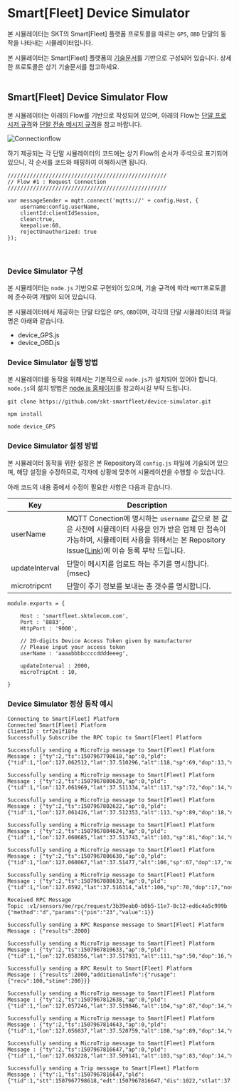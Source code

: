 # Smart[Fleet] Device Simulator

본 시뮬레이터는 SKT의 Smart[Fleet] 플랫폼 프로토콜을 따르는 ``GPS``, ``OBD`` 단말의 동작을 나타내는 시뮬레이터입니다. 

본 시뮬레이터는 Smart[Fleet] 플랫폼의 [기술문서](http://smart-fleet-docs.readthedocs.io/ko/latest/)를 기반으로 구성되어 있습니다. 상세한 프로토콜은 상기 기술문서를 참고하세요.
<br>
<br>
## Smart[Fleet] Device Simulator Flow

본 시뮬레이터는 아래의 Flow를 기반으로 작성되어 있으며, 아래의 Flow는 [단말 프로시저 규격](http://smart-fleet-docs.readthedocs.io/ko/latest/procedure/)와 [단말 전송 메시지 규격](http://smart-fleet-docs.readthedocs.io/ko/latest/message/)을 참고 바랍니다.

![Connectionflow](https://github.com/skt-smartfleet/device-simulator/blob/master/images/flow_1.png)

하기 제공되는 각 단말 시뮬레이터의 코드에는 상기 Flow의 순서가 주석으로 표기되어 있으니, 각 순서를 코드와 매핑하여 이해하시면 됩니다.

```
//////////////////////////////////////////////////
// Flow #1 : Request Connection 
//////////////////////////////////////////////////

var messageSender = mqtt.connect('mqtts://' + config.Host, {
    username:config.userName,
    clientId:clientIdSession,
    clean:true,
    keepalive:60,
    rejectUnauthorized: true
});
```
<br>

### Device Simulator 구성

본 시뮬레이터는 ``node.js`` 기반으로 구현되어 있으며, 기술 규격에 따라 ``MQTT``프로토콜에 준수하여 개발이 되어 있습니다.

본 시뮬레이터에서 제공하는 단말 타입은 ``GPS``, ``OBD``이며, 각각의 단말 시뮬레이터의 파일명은 아래와 같습니다.

* device_GPS.js
* device_OBD.js

### Device Simulator 실행 방법

본 시뮬레이터를 동작을 위해서는 기본적으로 ``node.js``가 설치되어 있어야 합니다. ``node.js``의 섦치 방법은 [node.js 홈페이지](https://nodejs.org)를 참고하시길 부탁 드립니다.

```
git clone https://github.com/skt-smartfleet/device-simulator.git

npm install

node device_GPS
```

### Device Simulator 설정 방법

본 시뮬레이터 동작을 위한 설정은 본 Repository의 ``config.js`` 파일에 기술되어 있으며, 해당 설정을 수정하므로, 각자에 상황에 맞추어 시뮬레이션을 수행할 수 있습니다.

아래 코드의 내용 중에서 수정이 필요한 사항은 다음과 같습니다.

Key                 |  Description                            |
--------------------|-----------------------------------------|
userName            | MQTT Conection에 명시하는 ``username`` 값으로 본 값은 사전에 시뮬레이터 사용을 인가 받은 업체 만 접속이 가능하며, 시뮬레이터 사용을 위해서는 본 Repository Issue([Link](https://github.com/skt-smartfleet/device-simulator/issues))에 이슈 등록 부탁 드립니다.
updateInterval      | 단말이 메시지를 업로드 하는 주기를 명시합니다. (msec)
microtripcnt        | 단말이 주기 정보를 보내는 총 갯수를 명시합니다.



```
module.exports = {

    Host : 'smartfleet.sktelecom.com',
    Port : '8883',
    HttpPort : '9000',

    // 20-digits Device Access Token given by manufacturer
    // Please input your access token
    userName : 'aaaabbbbccccddddeeeg', 

    updateInterval : 2000,
    microTripCnt : 10,

}
```
### Device Simulator 정상 동작 예시

```
Connecting to Smart[Fleet] Platform
Connected Smart[Fleet] Platform
ClientID : trf2e1f18fe
Successfully Subscribe the RPC topic to Smart[Fleet] Platform

Successfully sending a MicroTrip message to Smart[Fleet] Platform
Message : {"ty":2,"ts":1507967798618,"ap":0,"pld":{"tid":1,"lon":127.062512,"lat":37.510296,"alt":118,"sp":69,"dop":13,"nos":4,"clt":1507967798618}}

Successfully sending a MicroTrip message to Smart[Fleet] Platform
Message : {"ty":2,"ts":1507967800620,"ap":0,"pld":{"tid":1,"lon":127.061969,"lat":37.511334,"alt":117,"sp":72,"dop":14,"nos":2,"clt":1507967800620}}

Successfully sending a MicroTrip message to Smart[Fleet] Platform
Message : {"ty":2,"ts":1507967802622,"ap":0,"pld":{"tid":1,"lon":127.061426,"lat":37.512353,"alt":113,"sp":89,"dop":18,"nos":3,"clt":1507967802622}}

Successfully sending a MicroTrip message to Smart[Fleet] Platform
Message : {"ty":2,"ts":1507967804624,"ap":0,"pld":{"tid":1,"lon":127.060685,"lat":37.513743,"alt":103,"sp":81,"dop":14,"nos":2,"clt":1507967804624}}

Successfully sending a MicroTrip message to Smart[Fleet] Platform
Message : {"ty":2,"ts":1507967806630,"ap":0,"pld":{"tid":1,"lon":127.060067,"lat":37.51477,"alt":106,"sp":67,"dop":17,"nos":3,"clt":1507967806630}}

Successfully sending a MicroTrip message to Smart[Fleet] Platform
Message : {"ty":2,"ts":1507967808633,"ap":0,"pld":{"tid":1,"lon":127.0592,"lat":37.516314,"alt":106,"sp":70,"dop":17,"nos":5,"clt":1507967808633}}

Received RPC Message
Topic :v1/sensors/me/rpc/request/3b39eab0-b0b5-11e7-8c12-ed6c4a5c999b
{"method":"d","params":{"pin":"23","value":1}}

Successfully sending a RPC Response message to Smart[Fleet] Platform
Message : {"results":2000}

Successfully sending a MicroTrip message to Smart[Fleet] Platform
Message : {"ty":2,"ts":1507967810633,"ap":0,"pld":{"tid":1,"lon":127.058356,"lat":37.517931,"alt":111,"sp":50,"dop":16,"nos":5,"clt":1507967810633}}

Successfully sending a RPC Result to Smart[Fleet] Platform
Message : {"results":2000,"additionalInfo":{"rusage":{"recv":100,"stime":200}}}

Successfully sending a MicroTrip message to Smart[Fleet] Platform
Message : {"ty":2,"ts":1507967812638,"ap":0,"pld":{"tid":1,"lon":127.057246,"lat":37.519846,"alt":104,"sp":87,"dop":14,"nos":2,"clt":1507967812638}}

Successfully sending a MicroTrip message to Smart[Fleet] Platform
Message : {"ty":2,"ts":1507967814643,"ap":0,"pld":{"tid":1,"lon":127.056837,"lat":37.520759,"alt":108,"sp":89,"dop":14,"nos":5,"clt":1507967814643}}

Successfully sending a MicroTrip message to Smart[Fleet] Platform
Message : {"ty":2,"ts":1507967816647,"ap":0,"pld":{"tid":1,"lon":127.063228,"lat":37.509141,"alt":103,"sp":83,"dop":14,"nos":3,"clt":1507967816647}}

Successfully sending a Trip message to Smart[Fleet] Platform
Message : {"ty":1,"ts":1507967816647,"pld":{"tid":1,"stt":1507967798618,"edt":1507967816647,"dis":1022,"stlat":37.509141,"stlon":127.063228,"edlat":37.520759,"edlon":127.056837,"hsts":90,"mesp":56,"fwv":"1.0.1","dtvt":102}}
```






